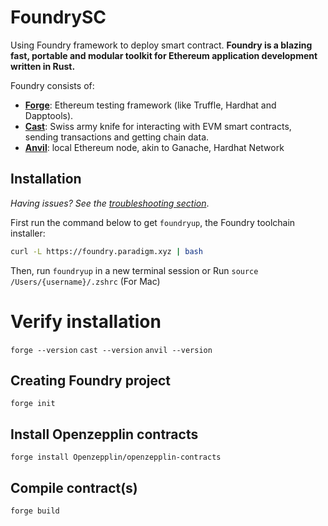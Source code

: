 # FoundrySC
Using Foundry framework to deploy smart contract.
**Foundry is a blazing fast, portable and modular toolkit for Ethereum
application development written in Rust.**

Foundry consists of:

- [**Forge**](./forge): Ethereum testing framework (like Truffle, Hardhat and
  Dapptools).
- [**Cast**](./cast): Swiss army knife for interacting with EVM smart contracts,
  sending transactions and getting chain data.
- [**Anvil**](./anvil): local Ethereum node, akin to Ganache, Hardhat Network

## Installation

*Having issues? See the [troubleshooting section](#troubleshooting-installation)*.

First run the command below to get `foundryup`, the Foundry toolchain installer:

```sh
curl -L https://foundry.paradigm.xyz | bash
```

Then, run `foundryup` in a new terminal session or Run `source /Users/{username}/.zshrc` (For Mac)

# Verify installation
`forge --version`
`cast --version`
`anvil --version`

## Creating Foundry project
`forge init`

## Install Openzepplin contracts
`forge install Openzepplin/openzepplin-contracts`

## Compile contract(s)
`forge build`